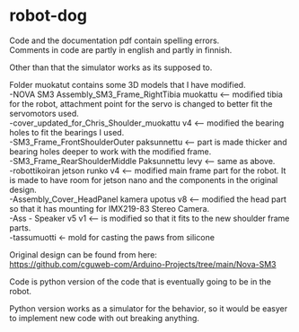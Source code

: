 # robot-dog
Code and the documentation pdf contain spelling errors.<br>
Comments in code are partly in english and partly in finnish.<br>

Other than that the simulator works as its supposed to.<br>


Folder muokatut contains some 3D models that I have modified. <br>
-NOVA SM3 Assembly_SM3_Frame_RightTibia muokattu <-- modified tibia for the robot, attachment point for  the servo is changed to better fit the servomotors used.<br>
-cover_updated_for_Chris_Shoulder_muokattu v4 <-- modified the bearing holes to fit the bearings I used.<br>
-SM3_Frame_FrontShoulderOuter paksunnettu <-- part is made thicker and bearing holes deeper to work with the modified frame.<br>
-SM3_Frame_RearShoulderMiddle Paksunnettu levy <-- same as above.<br>
-robottikoiran jetson runko v4 <-- modified main frame part for the robot. It is made to have room for jetson nano and the components in the original design.<br>
-Assembly_Cover_HeadPanel kamera upotus v8 <-- modified the head part so that it has mounting for IMX219-83 Stereo Camera.<br>
-Ass - Speaker v5 v1 <-- is modified so that it fits to the new shoulder frame parts.<br>
-tassumuotti <- mold for casting the paws from silicone

Original design can be found from here:<br>
https://github.com/cguweb-com/Arduino-Projects/tree/main/Nova-SM3<br>

Code is python version of the code that is eventually going to be in the robot. <br>

Python version works as a simulator for the behavior, so it would be easyer to implement new code with out breaking anything.<br>
